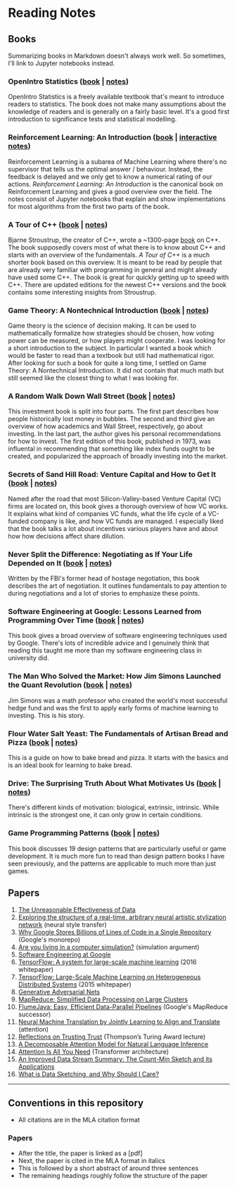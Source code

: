 # Reading Notes

## Books

Summarizing books in Markdown doesn't always work well.
So sometimes, I'll link to Jupyter notebooks instead.

### OpenIntro Statistics ([book](https://www.openintro.org/stat/) | [notes](https://github.com/florian/reading-notes/blob/master/books/01_OpenIntro-Statistics))

OpenIntro Statistics is a freely available textbook that's meant to introduce readers to statistics.
The book does not make many assumptions about the knowledge of readers and is generally on a fairly basic level.
It's a good first introduction to significance tests and statistical modelling.

### Reinforcement Learning: An Introduction ([book](https://mitpress.mit.edu/books/reinforcement-learning-second-edition) | [interactive notes](https://github.com/florian/reinforcement-learning))

Reinforcement Learning is a subarea of Machine Learning where there's no supervisor that tells us the optimal answer / behaviour. Instead, the feedback is delayed and we only get to know a numerical rating of our actions. *Reinforcement Learning: An Introduction* is the canonical book on Reinforcement Learning and gives a good overview over the field. The notes consist of Jupyter notebooks that explain and show implementations for most algorithms from the first two parts of the book.

### A Tour of C++ ([book](http://www.stroustrup.com/Tour.html) | [notes](books/03_A_Tour_of_Cpp))

Bjarne Stroustrup, the creator of C++, wrote a ~1300-page [book](http://www.stroustrup.com/4th.html) on C++.
The book supposedly covers most of what there is to know about C++ and starts with an overview of the fundamentals.
*A Tour of C++* is a much shorter book based on this overview.
It is meant to be read by people that are already very familiar with programming in general and might already have used some C++.
The book is great for quickly getting up to speed with C++.
There are updated editions for the newest C++ versions and the book contains some interesting insights from Stroustrup.

### Game Theory: A Nontechnical Introduction ([book](https://www.amazon.com/Game-Theory-Nontechnical-Introduction-Mathematics/dp/0486296725) | [notes](books/04_Game_Theory/README.md))

Game theory is the science of decision making. It can be used to mathematically formalize how strategies should be chosen, how voting power can be measured, or how players might cooperate. I was looking for a short introduction to the subject. In particular I wanted a book which would be faster to read than a textbook but still had mathematical rigor. After looking for such a book for quite a long time, I settled on Game Theory: A Nontechnical Introduction. It did not contain that much math but still seemed like the closest thing to what I was looking for.

### A Random Walk Down Wall Street ([book](https://www.amazon.com/Random-Walk-down-Wall-Street/dp/0393352242) | [notes](books/05_%20A_Random_Walk_Down_Wall_Street))

This investment book is split into four parts. The first part describes how people historically lost money in bubbles. The second and third give an overview of how academics and Wall Street, respectively, go about investing. In the last part, the author gives his personal recommendations for how to invest. The first edition of this book, published in 1973, was influental in recommending that something like index funds ought to be created, and popularized the approach of broadly investing into the market.

### Secrets of Sand Hill Road: Venture Capital and How to Get It ([book](https://www.amazon.com/Secrets-Sand-Hill-Road-Venture/dp/059308358X) | [notes](books/06_Secrets_of_Sand_Hill_Road))

Named after the road that most Silicon-Valley-based Venture Capital (VC) firms are located on, this book gives a thorough overview of how VC works.
It explains what kind of companies VC funds, what the life cycle of a VC-funded company is like, and how VC funds are managed.
I especially liked that the book talks a lot about incentives various players have and about how how decisions affect share dilution.

### Never Split the Difference: Negotiating as If Your Life Depended on It ([book](https://www.amazon.com/Never-Split-Difference-audio-cd/dp/1504735056) | [notes](books/07_Never_Split_the_Difference))

Written by the FBI's former head of hostage negotiation, this book describes the art of negotiation.
It outlines fundamentals to pay attention to during negotiations and a lot of stories to emphasize these points.

### Software Engineering at Google: Lessons Learned from Programming Over Time ([book](https://www.amazon.com/Software-Engineering-Google-Lessons-Programming/dp/1492082791) | [notes](books/08_Software_Engineering_at_Google))

This book gives a broad overview of software engineering techniques used by Google.
There's lots of incredible advice and I genuinely think that reading this taught me more than my software engineering class in university did.

### The Man Who Solved the Market: How Jim Simons Launched the Quant Revolution ([book](https://www.amazon.com/Man-Who-Solved-Market-Revolution/dp/073521798X) | [notes](books/09_The_Man_Who_Solved_the_Market))

Jim Simons was a math professor who created the world's most successful hedge fund and was the first to apply early forms of machine learning to investing.
This is his story.

### Flour Water Salt Yeast: The Fundamentals of Artisan Bread and Pizza ([book](https://www.amazon.com/Flour-Water-Salt-Yeast-Fundamentals/dp/160774273X) | [notes](books/10_Flour_Water_Salt_Yeast))

This is a guide on how to bake bread and pizza.
It starts with the basics and is an ideal book for learning to bake bread.

### Drive: The Surprising Truth About What Motivates Us ([book](https://www.amazon.com/Drive-Surprising-Truth-About-Motivates-ebook/dp/B004P1JDJO) | [notes](books/11_Drive))

There's different kinds of motivation: biological, extrinsic, intrinsic.
While intrinsic is the strongest one, it can only grow in certain conditions.

### Game Programming Patterns ([book](https://gameprogrammingpatterns.com/) | [notes](books/12_Game_Programming_Patterns))

This book discusses 19 design patterns that are particularly useful or game development.
It is much more fun to read than design pattern books I have seen previously, and the patterns are applicable to much more than just games.

## Papers

1. [The Unreasonable Effectiveness of Data](papers/001_The_Unreasonable_Effectiveness_of_Data.md)
2. [Exploring the structure of a real-time, arbitrary neural artistic stylization network](papers/002_Arbitrary_Neural_Style_Transfer.md) (neural style transfer)
3. [Why Google Stores Billions of Lines of Code in a Single Repository](papers/003_Why_Google_Stores_Billions_of_Lines_of_Code_in_a_Single_Repository.md) (Google's monorepo)
4. [Are you living in a computer simulation?](papers/004_Are_you_living_in_a_computer_simulation.md) (simulation argument)
5. [Software Engineering at Google](papers/005_Software_Engineering_at_Google.md)
6. [TensorFlow: A system for large-scale machine learning](papers/006_TensorFlow_A_system_for_large-scale_machine_learning.md) (2016 whitepaper)
7. [TensorFlow: Large-Scale Machine Learning on Heterogeneous Distributed Systems](papers/007_TensorFlow_Large-Scale_Machine_Learning_on_Heterogeneous_Distributed_Systems.md) (2015 whitepaper)
8. [Generative Adversarial Nets](papers/008_Generative_Adversarial_Nets.pdf)
9. [MapReduce: Simplified Data Processing on Large Clusters](papers/009_MapReduce_Simplified_Data_Processing_on_Large_Clusters.md)
10. [FlumeJava: Easy, Efficient Data-Parallel Pipelines](papers/010_FlumeJava_Easy_Efficient_Data-Parallel_Pipelines.md) (Google's MapReduce successor)
11. [Neural Machine Translation by Jointly Learning to Align and Translate](papers/011_Neural_Machine_Translation_by_Jointly_Learning_to_Align_and_Translate.md) (attention)
12. [Reflections on Trusting Trust](papers/012_Reflections_on_Trusting_Trust.md) (Thompson’s Turing Award lecture)
13. [A Decomposable Attention Model for Natural Language Inference](papers/013_A_Decomposable_Attention_Model_for_Natural_Language_Inference.md)
14. [Attention Is All You Need](papers/014_Attention_Is_All_You_Need.md) (Transformer architecture)
15. [An Improved Data Stream Summary: The Count-Min Sketch and its Applications](papers/015_An_Improved_Data_Stream_Summary_The_Count-Min_Sketch_and_its_Applications.md)
16. [What is Data Sketching, and Why Should I Care?](papers/016_What_is_Data_Sketching_and_Why_Should_I_Care.md)

---

## Conventions in this repository

- All citations are in the MLA citation format

### Papers

- After the title, the paper is linked as a [pdf]
- Next, the paper is cited in the MLA format in italics
- This is followed by a short abstract of around three sentences
- The remaining headings roughly follow the structure of the paper
